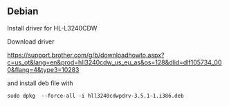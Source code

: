 
## Debian 

Install driver for HL-L3240CDW

Download driver

https://support.brother.com/g/b/downloadhowto.aspx?c=us_ot&lang=en&prod=hll3240cdw_us_eu_as&os=128&dlid=dlf105734_000&flang=4&type3=10283

and install deb file with 

    sudo dpkg  --force-all -i hll3240cdwpdrv-3.5.1-1.i386.deb 
